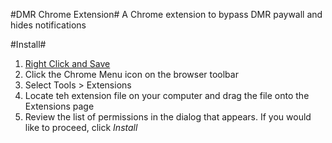 #DMR Chrome Extension#
A Chrome extension to bypass DMR paywall and hides notifications

#Install#
1. [Right Click and Save](https://raw.github.com/abrudtkuhl/DMRChrome/master/package/DMRChrome.crx)
2. Click the Chrome Menu icon on the browser toolbar
3. Select Tools > Extensions
4. Locate teh extension file on your computer and drag the file onto the Extensions page
5. Review the list of permissions in the dialog that appears. If you would like to proceed, click *Install*